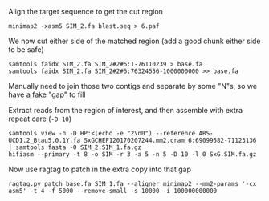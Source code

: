 

Align the target sequence to get the cut region

```
minimap2 -xasm5 SIM_2.fa blast.seq > 6.paf
```

We now cut either side of the matched region (add a good chunk either side to be safe)

```
samtools faidx SIM_2.fa SIM_2#2#6:1-76110239 > base.fa
samtools faidx SIM_2.fa SIM_2#2#6:76324556-1000000000 >> base.fa
```

Manually need to join those two contigs and separate by some "N"s, so we have a fake "gap" to fill

Extract reads from the region of interest, and then assemble with extra repeat care (`-D 10`)

```
samtools view -h -D HP:<(echo -e "2\n0") --reference ARS-UCD1.2_Btau5.0.1Y.fa SxGCHEF120170207244.mm2.cram 6:69099582-71123136 | samtools fasta -0 SIM_2.SIM_1.fa.gz
hifiasm --primary -t 8 -o SIM -r 3 -a 5 -n 5 -D 10 -l 0 SxG.SIM.fa.gz
```

Now use ragtag to patch in the extra copy into that gap

```
ragtag.py patch base.fa SIM_1.fa --aligner minimap2 --mm2-params '-cx asm5' -t 4 -f 5000 --remove-small -s 10000 -i 100000000000
```
